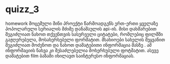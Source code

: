 # quizz_3
homework
მოცემული მინი პროექტი წარმოადგენს ერთ-ერთი ყველაზე პოპოლარული სერიალის მძიმე დანაშაულის api-ის. 
მისი დახმარებით შეგიძლიათ ნახოთ თქვენთვის სასურველი ციტატები, რომლებიც ფილმში გაჟღერებულა, მოსახერხებელი ფორმატით.
მსახიოები სახელის შეყვანით შეგიძლიათ მოძენოთ და ნახოთ დამატებითი ინფორმაცია მასზე .
ამ ინფორმაციის ნახვა კი შესაძლებელია მოხერხუბული ფოტმატით. ასევე დამატებით film ბაზაში იხილავთ საინტერესო ინფორმაციას.

